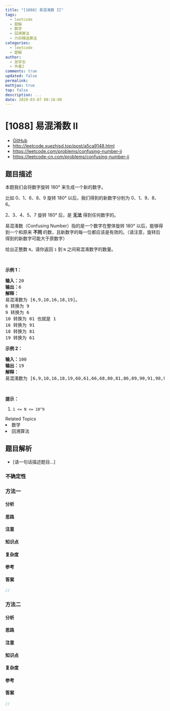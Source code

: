```yaml
---
title: "[1088] 易混淆数 II"
tags:
  - leetcode
  - 题解
  - 数学
  - 回溯算法
  - 力扣精选算法
categories:
  - leetcode
  - 题解
author:
  - 张学志
  - 作者2
comments: true
updated: false
permalink:
mathjax: true
top: false
description: ...
date: 2020-03-07 00:18:08
---
```



# [1088] 易混淆数 II
* [GitHub](https://github.com/algoboy101/LeetCodeCrowdsource/tree/master/_posts/QA/%5B1088%5D%20%E6%98%93%E6%B7%B7%E6%B7%86%E6%95%B0%20II.md)
* http://leetcode.xuezhisd.top/post/a5ca9148.html
* https://leetcode.com/problems/confusing-number-ii
* https://leetcode-cn.com/problems/confusing-number-ii


## 题目描述

<p>本题我们会将数字旋转 180&deg; 来生成一个新的数字。</p>

<p>比如 0、1、6、8、9 旋转 180&deg; 以后，我们得到的新数字分别为&nbsp;0、1、9、8、6。</p>

<p>2、3、4、5、7 旋转 180&deg; 后，是 <strong>无法</strong> 得到任何数字的。</p>

<p>易混淆数（Confusing Number）指的是一个数字在整体旋转 180&deg; 以后，能够得到一个和原来&nbsp;<strong>不同&nbsp;</strong>的数，且新数字的每一位都应该是有效的。（请注意，旋转后得到的新数字可能大于原数字）</p>

<p>给出正整数&nbsp;<code>N</code>，请你返回 <code>1</code> 到 <code>N</code> 之间易混淆数字的数量。</p>

<p>&nbsp;</p>

<p><strong>示例 1：</strong></p>

<pre><strong>输入：</strong>20
<strong>输出：</strong>6
<strong>解释：</strong>
易混淆数为 [6,9,10,16,18,19]。
6 转换为 9
9 转换为 6
10 转换为 01 也就是 1
16 转换为 91
18 转换为 81
19 转换为 61
</pre>

<p><strong>示例 2：</strong></p>

<pre><strong>输入：</strong>100
<strong>输出：</strong>19
<strong>解释：</strong>
易混淆数为 [6,9,10,16,18,19,60,61,66,68,80,81,86,89,90,91,98,99,100]。
</pre>

<p>&nbsp;</p>

<p><strong>提示：</strong></p>

<ol>
	<li><code>1 &lt;= N &lt;= 10^9</code></li>
</ol>
<div><div>Related Topics</div><div><li>数学</li><li>回溯算法</li></div></div>


## 题目解析
* [请一句话描述题目...]

### 不确定性


### 方法一

#### 分析

#### 思路

#### 注意

#### 知识点

#### 复杂度

#### 参考

#### 答案

```cpp
//
```


### 方法二

#### 分析

#### 思路

#### 注意

#### 知识点

#### 复杂度

#### 参考

#### 答案

```cpp
//
```


